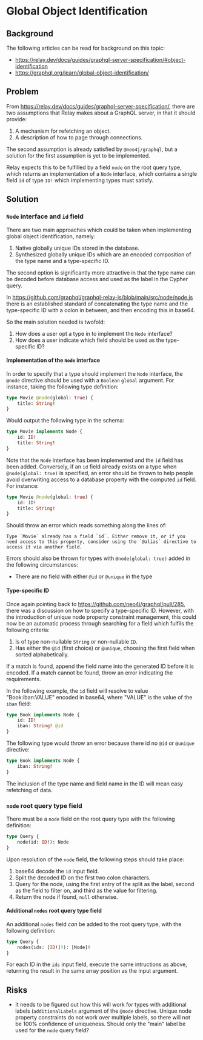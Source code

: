 # Global Object Identification

## Background

The following articles can be read for background on this topic:

- <https://relay.dev/docs/guides/graphql-server-specification/#object-identification>
- <https://graphql.org/learn/global-object-identification/>

## Problem

From <https://relay.dev/docs/guides/graphql-server-specification/>, there are two assumptions that Relay makes about a GraphQL server, in that it should provide:

1. A mechanism for refetching an object.
2. A description of how to page through connections.

The second assumption is already satisfied by `@neo4j/graphql`, but a solution for the first assumption is yet to be implemented.

Relay expects this to be fulfilled by a field `node` on the root query type, which returns an implementation of a `Node` interface, which contains a single field `id` of type `ID!` which implementing types must satisfy.

## Solution

### `Node` interface and `id` field

There are two main approaches which could be taken when implementing global object identification, namely:

1. Native globally unique IDs stored in the database.
2. Synthesized globally unique IDs which are an encoded composition of the type name and a type-specific ID.

The second option is significantly more attractive in that the type name can be decoded before database access and used as the label in the Cypher query.

In <https://github.com/graphql/graphql-relay-js/blob/main/src/node/node.js> there is an established standard of concatenating the type name and the type-specific ID with a colon in between, and then encoding this in base64.

So the main solution needed is twofold:

1. How does a user opt a type in to implement the `Node` interface?
2. How does a user indicate which field should be used as the type-specific ID?

#### Implementation of the `Node` interface

In order to specify that a type should implement the `Node` interface, the `@node` directive should be used with a `Boolean` `global` argument. For instance, taking the following type definition:

```graphql
type Movie @node(global: true) {
    title: String!
}
```

Would output the following type in the schema:

```graphql
type Movie implements Node {
    id: ID!
    title: String!
}
```

Note that the `Node` interface has been implemented and the `id` field has been added. Conversely, if an `id` field already exists on a type when `@node(global: true)` is specified, an error should be thrown to help people avoid overwriting access to a database property with the computed `id` field. For instance:

```graphql
type Movie @node(global: true) {
    id: ID!
    title: String!
}
```

Should throw an error which reads something along the lines of:

```
Type `Movie` already has a field `id`. Either remove it, or if you need access to this property, consider using the `@alias` directive to access it via another field.
```

Errors should also be thrown for types with `@node(global: true)` added in the following circumstances:

- There are no field with either `@id` or `@unique` in the type

#### Type-specific ID

Once again pointing back to <https://github.com/neo4j/graphql/pull/285>, there was a discussion on how to specify a type-specific ID. However, with the introduction of unique node property constraint management, this could now be an automatic process through searching for a field which fulfils the following criteria:

1. Is of type non-nullable `String` or non-nullable `ID`.
2. Has either the `@id` (first choice) or `@unique`, choosing the first field when sorted alphabetically.

If a match is found, append the field name into the generated ID before it is encoded. If a match cannot be found, throw an error indicating the requirements.

In the following example, the `id` field will resolve to value "Book:iban:VALUE" encoded in base64, where "VALUE" is the value of the `iban` field:

```graphql
type Book implements Node {
    id: ID!
    iban: String! @id
}
```

The following type would throw an error because there id no `@id` or `@unique` directive:

```graphql
type Book implements Node {
    iban: String!
}
```

The inclusion of the type name and field name in the ID will mean easy refetching of data.

### `node` root query type field

There must be a `node` field on the root query type with the following definition:

```graphql
type Query {
    node(id: ID!): Node
}
```

Upon resolution of the `node` field, the following steps should take place:

1. base64 decode the `id` input field.
2. Split the decoded ID on the first two colon characters.
3. Query for the node, using the first entry of the split as the label, second as the field to filter on, and third as the value for filtering.
4. Return the node if found, `null` otherwise.

#### Additional `nodes` root query type field

An additional `nodes` field _can_ be added to the root query type, with the following definition:

```graphql
type Query {
    nodes(ids: [ID!]!): [Node]!
}
```

For each ID in the `ids` input field, execute the same intructions as above, returning the result in the same array position as the input argument.

## Risks

- It needs to be figured out how this will work for types with additional labels (`additionalLabels` argument of the `@node` directive. Unique node property constraints do not work over multiple labels, so there will not be 100% confidence of uniqueness. Should only the "main" label be used for the `node` query field?
